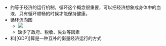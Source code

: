 - 约等于经济的运行机制。循环这个概念很重要，可以把经济想象成身体中的血液，只有循环顺畅的时候才能保持健康。
- 循环流向图
    - ![](https://firebasestorage.googleapis.com/v0/b/firescript-577a2.appspot.com/o/imgs%2Fapp%2Fxinyiheng%2F-gUQDpXiWf.png?alt=media&token=5078db14-b6a8-4296-9988-3d8869adbee7)
    - 缺少了政府、税收、失业等因素
- 和[[GDP]]算是一种互补的衡量经济运行的方式
